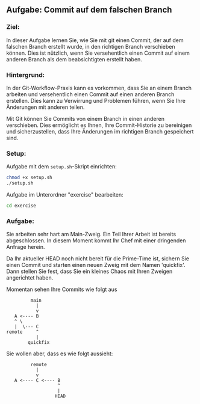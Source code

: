 ## Aufgabe: Commit auf dem falschen Branch

### Ziel:

In dieser Aufgabe lernen Sie, wie Sie mit git einen Commit, der auf dem falschen Branch erstellt wurde, in den richtigen Branch verschieben können. Dies ist nützlich, wenn Sie versehentlich einen Commit auf einem anderen Branch als dem beabsichtigten erstellt haben.

### Hintergrund:

In der Git-Workflow-Praxis kann es vorkommen, dass Sie an einem Branch arbeiten und versehentlich einen Commit auf einen anderen Branch erstellen. Dies kann zu Verwirrung und Problemen führen, wenn Sie Ihre Änderungen mit anderen teilen.

Mit Git können Sie Commits von einem Branch in einen anderen verschieben. Dies ermöglicht es Ihnen, Ihre Commit-Historie zu bereinigen und sicherzustellen, dass Ihre Änderungen im richtigen Branch gespeichert sind.

### Setup:

Aufgabe mit dem `setup.sh`-Skript einrichten:

```bash
chmod +x setup.sh
./setup.sh
```

Aufgabe im Unterordner "exercise" bearbeiten:

```bash
cd exercise
```

### Aufgabe:

Sie arbeiten sehr hart am Main-Zweig.
Ein Teil Ihrer Arbeit ist bereits abgeschlossen. In diesem Moment kommt Ihr Chef mit einer dringenden Anfrage herein.

Da Ihr aktueller HEAD noch nicht bereit für die Prime-Time ist, sichern Sie einen Commit und starten einen neuen Zweig mit dem Namen 'quickfix'. Dann stellen Sie fest, dass Sie ein kleines Chaos mit Ihren Zweigen angerichtet haben.

Momentan sehen Ihre Commits wie folgt aus

```text
         main
           |
           v
   A <---- B
   ^ \
   |  \--- C
remote     ^
           |
        quickfix
```

Sie wollen aber, dass es wie folgt aussieht:

```text
         remote
           |
           v
   A <---- C <---- B
                   ^
                   |
                  HEAD
```
